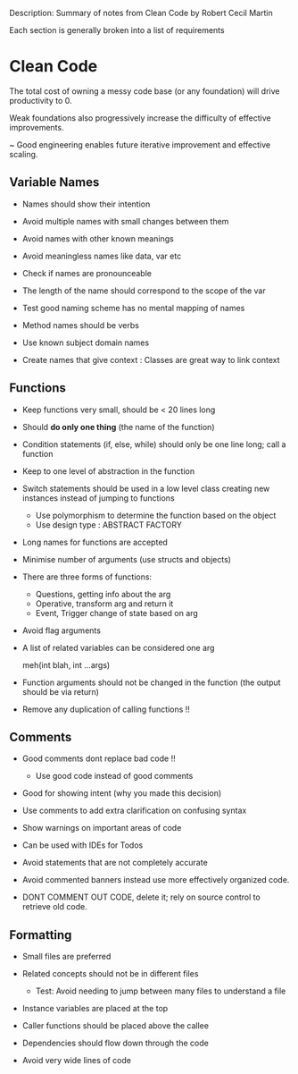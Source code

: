 Description: Summary of notes from Clean Code by Robert Cecil Martin

Each section is generally broken into a list of requirements 

# Clean Code

The total cost of owning a messy code base (or any foundation) will drive productivity to 0.

Weak foundations also progressively increase the difficulty of effective improvements.

~ Good engineering enables future iterative improvement and effective scaling.

## Variable Names

- Names should show their intention
- Avoid multiple names with small changes between them
- Avoid names with other known meanings
- Avoid meaningless names like data, var etc
- Check if names are pronounceable
- The length of the name should correspond to the scope of the var
  
- Test good naming scheme has no mental mapping of names
- Method names should be verbs
- Use known subject domain names
- Create names that give context : Classes are great way to link context

## Functions

- Keep functions very small, should be < 20 lines long
- Should **do only one thing** (the name of the function)
- Condition statements (if, else, while) should only be one line long; call a function
- Keep to one level of abstraction in the function

- Switch statements should be used in a low level class creating new instances instead of jumping to functions
  - Use polymorphism to determine the function based on the object
  - Use design type : ABSTRACT FACTORY

- Long names for functions are accepted

- Minimise number of arguments (use structs and objects)

- There are three forms of functions:
  - Questions, getting info about the arg
  - Operative, transform arg and return it
  - Event, Trigger change of state based on arg

- Avoid flag arguments
- A list of related variables can be considered one arg

    meh(int blah, int ...args)

- Function arguments should not be changed in the function (the output should be via return)
- Remove any duplication of calling functions !!

## Comments

- Good comments dont replace bad code !!
  - Use good code instead of good comments

- Good for showing intent (why you made this decision)
- Use comments to add extra clarification on confusing syntax
- Show warnings on important areas of code
- Can be used with IDEs for Todos

- Avoid statements that are not completely accurate
- Avoid commented banners instead use more effectively organized code.

- DONT COMMENT OUT CODE, delete it; rely on source control to retrieve old code.

## Formatting

- Small files are preferred
- Related concepts should not be in different files
  - Test: Avoid needing to jump between many files to understand a file

- Instance variables are placed at the top
- Caller functions should be placed above the callee
- Dependencies should flow down through the code
- Avoid very wide lines of code